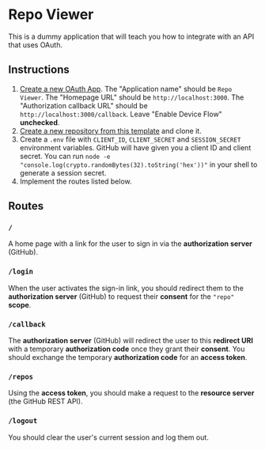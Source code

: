 # Repo Viewer

This is a dummy application that will teach you how to integrate with an API that uses OAuth.

## Instructions

1. [Create a new OAuth App](https://docs.github.com/en/developers/apps/building-oauth-apps/creating-an-oauth-app). The "Application name" should be `Repo Viewer`. The "Homepage URL" should be `http://localhost:3000`. The "Authorization callback URL" should be `http://localhost:3000/callback`. Leave "Enable Device Flow" **unchecked**.
2. [Create a new repository from this template](https://github.com/MultiverseLearningProducts/repo-viewer-template/generate) and clone it.
3. Create a `.env` file with `CLIENT_ID`, `CLIENT_SECRET` and `SESSION_SECRET` environment variables. GitHub will have given you a client ID and client secret. You can run `node -e "console.log(crypto.randomBytes(32).toString('hex'))"` in your shell to generate a session secret.
4. Implement the routes listed below.

## Routes

### `/`

A home page with a link for the user to sign in via the <b>authorization server</b> (GitHub).

### `/login`

When the user activates the sign-in link, you should redirect them to the <b>authorization server</b> (GitHub) to request their <b>consent</b> for the `"repo"` <b>scope</b>.

### `/callback`

The <b>authorization server</b> (GitHub) will redirect the user to this <b>redirect URI</b> with a temporary <b>authorization code</b> once they grant their <b>consent</b>. You should exchange the temporary <b>authorization code</b> for an <b>access token</b>.

### `/repos`

Using the <b>access token</b>, you should make a request to the <b>resource server</b> (the GitHub REST API).

### `/logout`

You should clear the user's current session and log them out.
